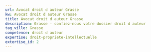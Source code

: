```yaml
---
url: Avocat droit d auteur Grasse
kw: Avocat droit d auteur Grasse
title: Avocat droit d auteur Grasse
description: Grasse - confiez-nous votre dossier droit d auteur
tag_ville: Grasse
competence: droit d auteur
expertise: droit-propriete-intellectuelle
extertise_id: 2
---
```

